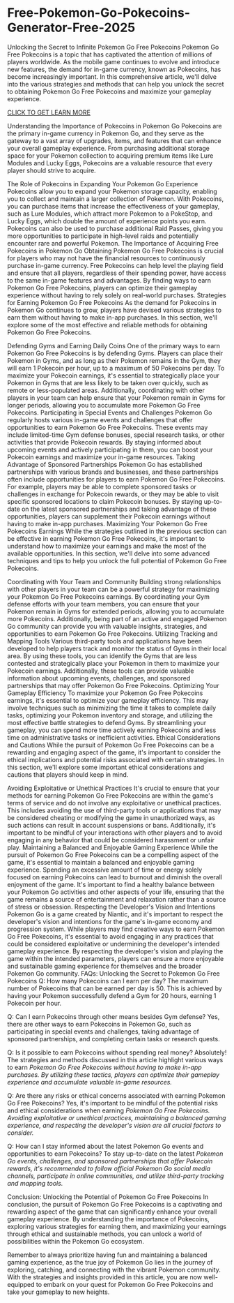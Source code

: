 # Free-Pokemon-Go-Pokecoins-Generator-Free-2025
Unlocking the Secret to Infinite Pokemon Go Free Pokecoins
Pokemon Go Free Pokecoins is a topic that has captivated the attention of millions of players worldwide. As the mobile game continues to evolve and introduce new features, the demand for in-game currency, known as Pokecoins, has become increasingly important. In this comprehensive article, we'll delve into the various strategies and methods that can help you unlock the secret to obtaining Pokemon Go Free Pokecoins and maximize your gameplay experience.

<p><a href="https://sites.google.com/view/freepokemongopokecoins/">CLICK TO GET LEARN MORE</a></p>

Understanding the Importance of Pokecoins in Pokemon Go
Pokecoins are the primary in-game currency in Pokemon Go, and they serve as the gateway to a vast array of upgrades, items, and features that can enhance your overall gameplay experience. From purchasing additional storage space for your Pokemon collection to acquiring premium items like Lure Modules and Lucky Eggs, Pokecoins are a valuable resource that every player should strive to acquire.

The Role of Pokecoins in Expanding Your Pokemon Go Experience
Pokecoins allow you to expand your Pokemon storage capacity, enabling you to collect and maintain a larger collection of Pokemon.
With Pokecoins, you can purchase items that increase the effectiveness of your gameplay, such as Lure Modules, which attract more Pokemon to a PokeStop, and Lucky Eggs, which double the amount of experience points you earn.
Pokecoins can also be used to purchase additional Raid Passes, giving you more opportunities to participate in high-level raids and potentially encounter rare and powerful Pokemon.
The Importance of Acquiring Free Pokecoins in Pokemon Go
Obtaining Pokemon Go Free Pokecoins is crucial for players who may not have the financial resources to continuously purchase in-game currency.
Free Pokecoins can help level the playing field and ensure that all players, regardless of their spending power, have access to the same in-game features and advantages.
By finding ways to earn Pokemon Go Free Pokecoins, players can optimize their gameplay experience without having to rely solely on real-world purchases.
Strategies for Earning Pokemon Go Free Pokecoins
As the demand for Pokecoins in Pokemon Go continues to grow, players have devised various strategies to earn them without having to make in-app purchases. In this section, we'll explore some of the most effective and reliable methods for obtaining Pokemon Go Free Pokecoins.

Defending Gyms and Earning Daily Coins
One of the primary ways to earn Pokemon Go Free Pokecoins is by defending Gyms. Players can place their Pokemon in Gyms, and as long as their Pokemon remains in the Gym, they will earn 1 Pokecoin per hour, up to a maximum of 50 Pokecoins per day.
To maximize your Pokecoin earnings, it's essential to strategically place your Pokemon in Gyms that are less likely to be taken over quickly, such as remote or less-populated areas.
Additionally, coordinating with other players in your team can help ensure that your Pokemon remain in Gyms for longer periods, allowing you to accumulate more Pokemon Go Free Pokecoins.
Participating in Special Events and Challenges
Pokemon Go regularly hosts various in-game events and challenges that offer opportunities to earn Pokemon Go Free Pokecoins.
These events may include limited-time Gym defense bonuses, special research tasks, or other activities that provide Pokecoin rewards.
By staying informed about upcoming events and actively participating in them, you can boost your Pokecoin earnings and maximize your in-game resources.
Taking Advantage of Sponsored Partnerships
Pokemon Go has established partnerships with various brands and businesses, and these partnerships often include opportunities for players to earn Pokemon Go Free Pokecoins.
For example, players may be able to complete sponsored tasks or challenges in exchange for Pokecoin rewards, or they may be able to visit specific sponsored locations to claim Pokecoin bonuses.
By staying up-to-date on the latest sponsored partnerships and taking advantage of these opportunities, players can supplement their Pokecoin earnings without having to make in-app purchases.
Maximizing Your Pokemon Go Free Pokecoins Earnings
While the strategies outlined in the previous section can be effective in earning Pokemon Go Free Pokecoins, it's important to understand how to maximize your earnings and make the most of the available opportunities. In this section, we'll delve into some advanced techniques and tips to help you unlock the full potential of Pokemon Go Free Pokecoins.

Coordinating with Your Team and Community
Building strong relationships with other players in your team can be a powerful strategy for maximizing your Pokemon Go Free Pokecoins earnings.
By coordinating your Gym defense efforts with your team members, you can ensure that your Pokemon remain in Gyms for extended periods, allowing you to accumulate more Pokecoins.
Additionally, being part of an active and engaged Pokemon Go community can provide you with valuable insights, strategies, and opportunities to earn Pokemon Go Free Pokecoins.
Utilizing Tracking and Mapping Tools
Various third-party tools and applications have been developed to help players track and monitor the status of Gyms in their local area.
By using these tools, you can identify the Gyms that are less contested and strategically place your Pokemon in them to maximize your Pokecoin earnings.
Additionally, these tools can provide valuable information about upcoming events, challenges, and sponsored partnerships that may offer Pokemon Go Free Pokecoins.
Optimizing Your Gameplay Efficiency
To maximize your Pokemon Go Free Pokecoins earnings, it's essential to optimize your gameplay efficiency.
This may involve techniques such as minimizing the time it takes to complete daily tasks, optimizing your Pokemon inventory and storage, and utilizing the most effective battle strategies to defend Gyms.
By streamlining your gameplay, you can spend more time actively earning Pokecoins and less time on administrative tasks or inefficient activities.
Ethical Considerations and Cautions
While the pursuit of Pokemon Go Free Pokecoins can be a rewarding and engaging aspect of the game, it's important to consider the ethical implications and potential risks associated with certain strategies. In this section, we'll explore some important ethical considerations and cautions that players should keep in mind.

Avoiding Exploitative or Unethical Practices
It's crucial to ensure that your methods for earning Pokemon Go Free Pokecoins are within the game's terms of service and do not involve any exploitative or unethical practices.
This includes avoiding the use of third-party tools or applications that may be considered cheating or modifying the game in unauthorized ways, as such actions can result in account suspensions or bans.
Additionally, it's important to be mindful of your interactions with other players and to avoid engaging in any behavior that could be considered harassment or unfair play.
Maintaining a Balanced and Enjoyable Gaming Experience
While the pursuit of Pokemon Go Free Pokecoins can be a compelling aspect of the game, it's essential to maintain a balanced and enjoyable gaming experience.
Spending an excessive amount of time or energy solely focused on earning Pokecoins can lead to burnout and diminish the overall enjoyment of the game.
It's important to find a healthy balance between your Pokemon Go activities and other aspects of your life, ensuring that the game remains a source of entertainment and relaxation rather than a source of stress or obsession.
Respecting the Developer's Vision and Intentions
Pokemon Go is a game created by Niantic, and it's important to respect the developer's vision and intentions for the game's in-game economy and progression system.
While players may find creative ways to earn Pokemon Go Free Pokecoins, it's essential to avoid engaging in any practices that could be considered exploitative or undermining the developer's intended gameplay experience.
By respecting the developer's vision and playing the game within the intended parameters, players can ensure a more enjoyable and sustainable gaming experience for themselves and the broader Pokemon Go community.
FAQs: Unlocking the Secret to Pokemon Go Free Pokecoins
Q: How many Pokecoins can I earn per day? The maximum number of Pokecoins that can be earned per day is 50. This is achieved by having your Pokemon successfully defend a Gym for 20 hours, earning 1 Pokecoin per hour.

Q: Can I earn Pokecoins through other means besides Gym defense? Yes, there are other ways to earn Pokecoins in Pokemon Go, such as participating in special events and challenges, taking advantage of sponsored partnerships, and completing certain tasks or research quests.

Q: Is it possible to earn Pokecoins without spending real money? Absolutely! The strategies and methods discussed in this article highlight various ways to earn *Pokemon Go Free Pokecoins without having to make in-app purchases. By utilizing these tactics, players can optimize their gameplay experience and accumulate valuable in-game resources.*

Q: Are there any risks or ethical concerns associated with earning Pokemon Go Free Pokecoins? Yes, it's important to be mindful of the potential risks and ethical considerations when earning *Pokemon Go Free Pokecoins. Avoiding exploitative or unethical practices, maintaining a balanced gaming experience, and respecting the developer's vision are all crucial factors to consider.*

Q: How can I stay informed about the latest Pokemon Go events and opportunities to earn Pokecoins? To stay up-to-date on the latest *Pokemon Go events, challenges, and sponsored partnerships that offer Pokecoin rewards, it's recommended to follow official Pokemon Go social media channels, participate in online communities, and utilize third-party tracking and mapping tools.*

Conclusion: Unlocking the Potential of Pokemon Go Free Pokecoins
In conclusion, the pursuit of Pokemon Go Free Pokecoins is a captivating and rewarding aspect of the game that can significantly enhance your overall gameplay experience. By understanding the importance of Pokecoins, exploring various strategies for earning them, and maximizing your earnings through ethical and sustainable methods, you can unlock a world of possibilities within the Pokemon Go ecosystem.

Remember to always prioritize having fun and maintaining a balanced gaming experience, as the true joy of Pokemon Go lies in the journey of exploring, catching, and connecting with the vibrant Pokemon community. With the strategies and insights provided in this article, you are now well-equipped to embark on your quest for Pokemon Go Free Pokecoins and take your gameplay to new heights.
